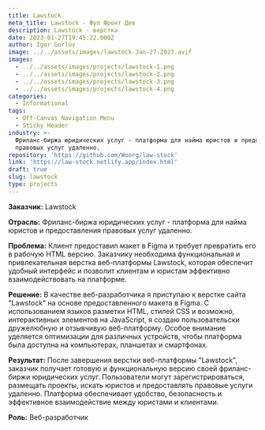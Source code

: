 ```yaml
---
title: Lawstock
meta_title: Lawstock - Фул Фронт Дев
description: Lawstock - верстка
date: 2023-01-27T19:45:22.000Z
author: Igor Gorlov
image: ../../assets/images/lawstock-Jan-27-2023.avif
images:
  - ../../assets/images/projects/lawstock-1.png
  - ../../assets/images/projects/lawstock-2.png
  - ../../assets/images/projects/lawstock-3.png
  - ../../assets/images/projects/lawstock-4.png
categories:
  - Informational
tags:
  - Off-Canvas Navigation Menu
  - Sticky Header
industry: >-
  Фриланс-биржа юридических услуг - платформа для найма юристов и предоставления
  правовых услуг удаленно.
repository: 'https://github.com/Woorg/law-stock'
link: 'https://law-stock.netlify.app/index.html'
draft: true
slug: lawstock
type: projects
---
```


**Заказчик:** Lawstock

**Отрасль:** Фриланс-биржа юридических услуг - платформа для найма юристов и предоставления правовых услуг удаленно.

**Проблема:** Клиент предоставил макет в Figma и требует превратить его в рабочую HTML версию. Заказчику необходима функциональная и привлекательная верстка веб-платформы Lawstock, которая обеспечит удобный интерфейс и позволит клиентам и юристам эффективно взаимодействовать на платформе.

**Решение:** В качестве веб-разработчика я приступаю к верстке сайта "Lawstock" на основе предоставленного макета в Figma. С использованием языков разметки HTML, стилей CSS и возможно, интерактивных элементов на JavaScript, я создаю пользовательски дружелюбную и отзывчивую веб-платформу. Особое внимание уделяется оптимизации для различных устройств, чтобы платформа была доступна на компьютерах, планшетах и смартфонах.

**Результат:** После завершения верстки веб-платформы "Lawstock", заказчик получает готовую и функциональную версию своей фриланс-биржи юридических услуг. Пользователи могут зарегистрироваться, размещать проекты, искать юристов и предоставлять правовые услуги удаленно. Платформа обеспечивает удобство, безопасность и эффективное взаимодействие между юристами и клиентами.

**Роль:** Веб-разработчик
